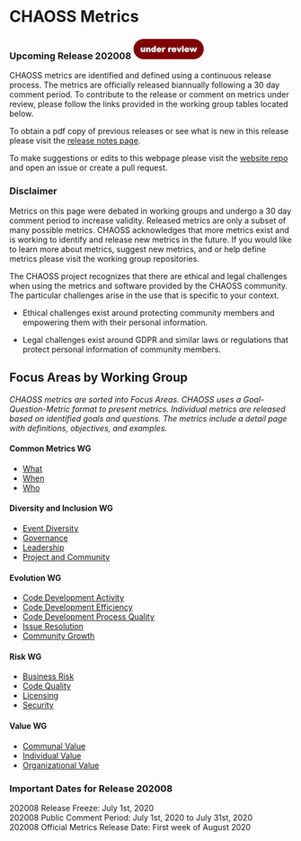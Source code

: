 # CHAOSS Metrics  
### Upcoming Release 202008 ![Under Review](https://raw.githubusercontent.com/chaoss/website/master/release/Images/under-review125.png)

CHAOSS metrics are identified and defined using a continuous release process. The metrics are officially released biannually following a 30 day comment period. To contribute to the release or comment on metrics under review, please follow the links provided in the working group tables located below.

To obtain a pdf copy of previous releases or see what is new in this release please visit the [release notes page](https://chaoss.community/release-history/).

To make suggestions or edits to this webpage please visit the [website repo](https://github.com/chaoss/website) and open an issue or create a pull request.

### Disclaimer

Metrics on this page were debated in working groups and undergo a 30 day comment period to increase validity. Released metrics are only a subset of many possible metrics. CHAOSS acknowledges that more metrics exist and is working to identify and release new metrics in the future. If you would like to learn more about metrics, suggest new metrics, and or help define metrics please visit the working group repositories.   

The CHAOSS project recognizes that there are ethical and legal challenges when using the metrics and software provided by the CHAOSS community. The particular challenges arise in the use that is specific to your context.  

* Ethical challenges exist around protecting community members and empowering them with their personal information.  

* Legal challenges exist around GDPR and similar laws or regulations that protect personal information of community members.  

## Focus Areas by Working Group  

 *CHAOSS metrics are sorted into Focus Areas. CHAOSS uses a Goal-Question-Metric format to present metrics. Individual metrics are released based on identified goals and questions. The metrics include a detail page with definitions, objectives, and examples.*  

#### Common Metrics WG  
* [What](#user-content-focus-area---what)  
* [When](#user-content-focus-area---when)  
* [Who](#user-content-focus-area---who)  
#### Diversity and Inclusion WG  
* [Event Diversity](#user-content-focus-area---event-diversity)  
* [Governance](#user-content-focus-area---governance)  
* [Leadership](#user-content-focus-area---leadership)  
* [Project and Community](#user-content-focus-area---project-and-community)
#### Evolution WG  
* [Code Development Activity](#user-content-focus-area---code-development-activity)  
* [Code Development Efficiency](#user-content-focus-area---code-development-efficiency)  
* [Code Development Process Quality](#user-content-focus-area---code-development-process-quality)  
* [Issue Resolution](#user-content-focus-area---issue-resolution)  
* [Community Growth](#user-content-focus-area---community-growth)  
#### Risk WG  
* [Business Risk](#user-content-focus-area---business-risk)  
* [Code Quality](#user-content-focus-area---code-quality)  
* [Licensing](#user-content-focus-area---licensing)  
* [Security](#user-content-focus-area---security)  
#### Value WG  
* [Communal Value](#user-content-focus-area---communal-value)  
* [Individual Value](#user-content-focus-area---individual-value)  
* [Organizational Value](#user-content-focus-area---organizational-value)  


### Important Dates for Release 202008  
202008 Release Freeze: July 1st, 2020    
202008 Public Comment Period: July 1st, 2020 to July 31st, 2020  
202008 Official Metrics Release Date: First week of August 2020  
